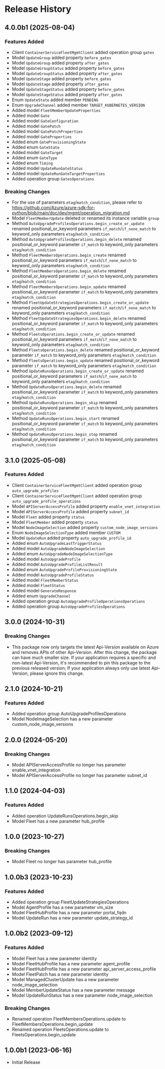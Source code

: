 # Release History

## 4.0.0b1 (2025-08-04)

### Features Added

  - Client `ContainerServiceFleetMgmtClient` added operation group `gates`
  - Model `UpdateGroup` added property `before_gates`
  - Model `UpdateGroup` added property `after_gates`
  - Model `UpdateGroupStatus` added property `before_gates`
  - Model `UpdateGroupStatus` added property `after_gates`
  - Model `UpdateStage` added property `before_gates`
  - Model `UpdateStage` added property `after_gates`
  - Model `UpdateStageStatus` added property `before_gates`
  - Model `UpdateStageStatus` added property `after_gates`
  - Enum `UpdateState` added member `PENDING`
  - Enum `UpgradeChannel` added member `TARGET_KUBERNETES_VERSION`
  - Added model `FleetMemberUpdateProperties`
  - Added model `Gate`
  - Added model `GateConfiguration`
  - Added model `GatePatch`
  - Added model `GatePatchProperties`
  - Added model `GateProperties`
  - Added enum `GateProvisioningState`
  - Added enum `GateState`
  - Added model `GateTarget`
  - Added enum `GateType`
  - Added enum `Timing`
  - Added model `UpdateRunGateStatus`
  - Added model `UpdateRunGateTargetProperties`
  - Added operation group `GatesOperations`

### Breaking Changes

  - For the use of parameters `etag`/`match_condition`, please refer to https://github.com/Azure/azure-sdk-for-python/blob/main/doc/dev/mgmt/operation_migration.md
  - Model `FleetMemberUpdate` deleted or renamed its instance variable `group`
  - Method `AutoUpgradeProfilesOperations.begin_create_or_update` renamed positional_or_keyword parameters `if_match`/`if_none_match` to keyword_only parameters `etag`/`match_condition`
  - Method `AutoUpgradeProfilesOperations.begin_delete` renamed positional_or_keyword parameter `if_match` to keyword_only parameters `etag`/`match_condition`
  - Method `FleetMembersOperations.begin_create` renamed positional_or_keyword parameters `if_match`/`if_none_match` to keyword_only parameters `etag`/`match_condition`
  - Method `FleetMembersOperations.begin_delete` renamed positional_or_keyword parameter `if_match` to keyword_only parameters `etag`/`match_condition`
  - Method `FleetMembersOperations.begin_update` renamed positional_or_keyword parameter `if_match` to keyword_only parameters `etag`/`match_condition`
  - Method `FleetUpdateStrategiesOperations.begin_create_or_update` renamed positional_or_keyword parameters `if_match`/`if_none_match` to keyword_only parameters `etag`/`match_condition`
  - Method `FleetUpdateStrategiesOperations.begin_delete` renamed positional_or_keyword parameter `if_match` to keyword_only parameters `etag`/`match_condition`
  - Method `FleetsOperations.begin_create_or_update` renamed positional_or_keyword parameters `if_match`/`if_none_match` to keyword_only parameters `etag`/`match_condition`
  - Method `FleetsOperations.begin_delete` renamed positional_or_keyword parameter `if_match` to keyword_only parameters `etag`/`match_condition`
  - Method `FleetsOperations.begin_update` renamed positional_or_keyword parameter `if_match` to keyword_only parameters `etag`/`match_condition`
  - Method `UpdateRunsOperations.begin_create_or_update` renamed positional_or_keyword parameters `if_match`/`if_none_match` to keyword_only parameters `etag`/`match_condition`
  - Method `UpdateRunsOperations.begin_delete` renamed positional_or_keyword parameter `if_match` to keyword_only parameters `etag`/`match_condition`
  - Method `UpdateRunsOperations.begin_skip` renamed positional_or_keyword parameter `if_match` to keyword_only parameters `etag`/`match_condition`
  - Method `UpdateRunsOperations.begin_start` renamed positional_or_keyword parameter `if_match` to keyword_only parameters `etag`/`match_condition`
  - Method `UpdateRunsOperations.begin_stop` renamed positional_or_keyword parameter `if_match` to keyword_only parameters `etag`/`match_condition`

## 3.1.0 (2025-05-08)

### Features Added

  - Client `ContainerServiceFleetMgmtClient` added operation group `auto_upgrade_profiles`
  - Client `ContainerServiceFleetMgmtClient` added operation group `auto_upgrade_profile_operations`
  - Model `APIServerAccessProfile` added property `enable_vnet_integration`
  - Model `APIServerAccessProfile` added property `subnet_id`
  - Model `Fleet` added property `status`
  - Model `FleetMember` added property `status`
  - Model `NodeImageSelection` added property `custom_node_image_versions`
  - Enum `NodeImageSelectionType` added member `CUSTOM`
  - Model `UpdateRun` added property `auto_upgrade_profile_id`
  - Added enum `AutoUpgradeLastTriggerStatus`
  - Added model `AutoUpgradeNodeImageSelection`
  - Added enum `AutoUpgradeNodeImageSelectionType`
  - Added model `AutoUpgradeProfile`
  - Added model `AutoUpgradeProfileListResult`
  - Added enum `AutoUpgradeProfileProvisioningState`
  - Added model `AutoUpgradeProfileStatus`
  - Added model `FleetMemberStatus`
  - Added model `FleetStatus`
  - Added model `GenerateResponse`
  - Added enum `UpgradeChannel`
  - Added operation group `AutoUpgradeProfileOperationsOperations`
  - Added operation group `AutoUpgradeProfilesOperations`

## 3.0.0 (2024-10-31)

### Breaking Changes

- This package now only targets the latest Api-Version available on Azure and removes APIs of other Api-Version. After this change, the package can have much smaller size. If your application requires a specific and non-latest Api-Version, it's recommended to pin this package to the previous released version; If your application always only use latest Api-Version, please ignore this change.

## 2.1.0 (2024-10-21)

### Features Added

  - Added operation group AutoUpgradeProfilesOperations
  - Model NodeImageSelection has a new parameter custom_node_image_versions

## 2.0.0 (2024-05-20)

### Breaking Changes

  - Model APIServerAccessProfile no longer has parameter enable_vnet_integration
  - Model APIServerAccessProfile no longer has parameter subnet_id

## 1.1.0 (2024-04-03)

### Features Added

  - Added operation UpdateRunsOperations.begin_skip
  - Model Fleet has a new parameter hub_profile

## 1.0.0 (2023-10-27)

### Breaking Changes

  - Model Fleet no longer has parameter hub_profile

## 1.0.0b3 (2023-10-23)

### Features Added

  - Added operation group FleetUpdateStrategiesOperations
  - Model AgentProfile has a new parameter vm_size
  - Model FleetHubProfile has a new parameter portal_fqdn
  - Model UpdateRun has a new parameter update_strategy_id

## 1.0.0b2 (2023-09-12)

### Features Added

  - Model Fleet has a new parameter identity
  - Model FleetHubProfile has a new parameter agent_profile
  - Model FleetHubProfile has a new parameter api_server_access_profile
  - Model FleetPatch has a new parameter identity
  - Model ManagedClusterUpdate has a new parameter node_image_selection
  - Model MemberUpdateStatus has a new parameter message
  - Model UpdateRunStatus has a new parameter node_image_selection

### Breaking Changes

  - Renamed operation FleetMembersOperations.update to FleetMembersOperations.begin_update
  - Renamed operation FleetsOperations.update to FleetsOperations.begin_update

## 1.0.0b1 (2023-06-16)

* Initial Release
